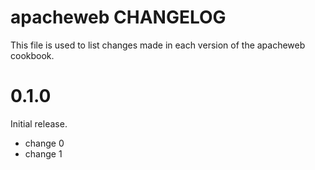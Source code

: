 # apacheweb CHANGELOG

This file is used to list changes made in each version of the apacheweb cookbook.

# 0.1.0

Initial release.

- change 0
- change 1

